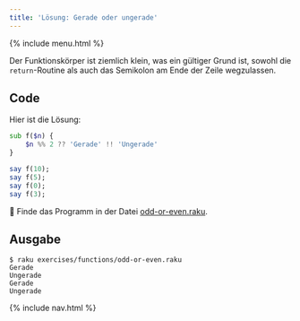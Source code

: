 ```yaml
---
title: 'Lösung: Gerade oder ungerade'
---
```


{% include menu.html %}

Der Funktionskörper ist ziemlich klein, was ein gültiger Grund ist, sowohl die `return`-Routine als auch das Semikolon am Ende der Zeile wegzulassen.

## Code

Hier ist die Lösung:

```raku
sub f($n) {
    $n %% 2 ?? 'Gerade' !! 'Ungerade'
}

say f(10);
say f(5);
say f(0);
say f(3);
```

🦋 Finde das Programm in der Datei [odd-or-even.raku](https://github.com/ash/raku-course/blob/master/exercises/functions/odd-or-even.raku).

## Ausgabe

```console
$ raku exercises/functions/odd-or-even.raku
Gerade
Ungerade
Gerade
Ungerade
```

{% include nav.html %}